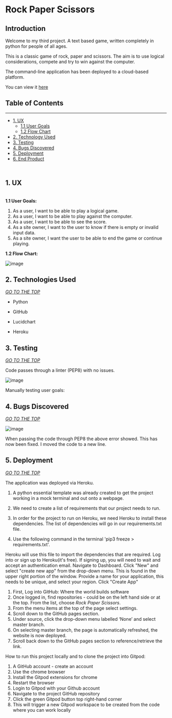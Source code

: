 # Rock Paper Scissors

## Introduction 

Welcome to my third project. A text based game, written completely in python for people of all ages.  

This is a classic game of rock, paper and scissors. The aim is to use logical considerations, compete and try to win against the computer.    

The command-line application has been deployed to a cloud-based platform. 

You can view it [here](https://sirajrafique.github.io/The-Language-Hub/) 

## Table of Contents
-----------------------------------------------------------------

* [1. UX](#UX) 
    * [1.1 User Goals](#user-goals) 
    * [1.2 Flow Chart](#flowchart) 
* [2. Technology Used](#technologyused) 
* [3. Testing](#testing) 
* [4. Bugs Discovered](#bugsdiscovered) 
* [5. Deployment](#deployment) 
* [6. End Product](#endproduct)

<a name="UX"></a>  
**1. UX**
---------

 <a name="user-goals"></a>           
**1.1 User Goals:** 

1. As a user, I want to be able to play a logical game.
2. As a user, I want to be able to play against the computer.
3. As a user, I want to be able to see the score.
4. As a site owner, I want to the user to know if there is empty or invalid input data.
5. As a site owner, I want the user to be able to end the game or continue playing. 

<a name="mockup"></a>
**1.2 Flow Chart:**

![image](https://user-images.githubusercontent.com/80712910/128757334-a95ba306-5e88-4f35-ac13-1e12f610c753.png)

<a name="technologyused"></a>
**2. Technologies Used**
---------------------

[*GO TO THE TOP*](#UX) <a name="UX"></a>

* Python
    
* GitHub

* Lucidchart 

* Heroku 

<a name="testing"></a> 
**3. Testing**
---------------------------------

[*GO TO THE TOP*](#UX) <a name="UX"></a>

Code passes through a linter (PEP8) with no issues.

![image](https://user-images.githubusercontent.com/80712910/128761745-99197890-7277-465b-a681-97c656bcf025.png)

Manually testing user goals: 



<a name="bugsdiscovered"></a>
**4. Bugs Discovered** 
--------------------------------

[*GO TO THE TOP*](#UX) <a name="UX"></a>
    
![image](https://user-images.githubusercontent.com/80712910/128760627-3e8363f6-5d90-4886-a52b-fd2c0a62a49b.png)

When passing the code through PEP8 the above error showed. 
This has now been fixed. I moved the code to a new line. 

<a name="deployment"></a>
**5. Deployment** 
--------------

[*GO TO THE TOP*](#UX) <a name="UX"></a>

The application was deployed via Heroku.

1. A python essential template was already created to get the project working in a mock terminal and out onto a webpage. 

2. We need to create a list of requirements that our project needs to run. 

3. In order for the project to run on Heroku, we need Heroku to install these dependencies. The list of dependencies will go in our requirements.txt file. 

4. Use the following command in the terminal 'pip3 freeze > requirements.txt'.


Heroku will use this file to import the dependencies that are required.
Log into or sign up to Heroku(it's free).
If signing up, you will need to wait and accept an authentication email.
Navigate to Dashboard.
Click "New" and select "create new app" from the drop-down menu. This is found in the upper right portion of the window.
Provide a name for your application, this needs to be unique, and select your region.
Click "Create App"



1.	First, Log into GitHub: Where the world builds software
2.	Once logged in, find repositories - could be on the left hand side or at the top. From the list, choose _Rock Paper Scissors_.
3.	From the menu items at the top of the page select settings.
4.	Scroll down to the GitHub pages section.
5.	Under source, click the drop-down menu labelled ‘None’ and select master branch. 
6.	On selecting master branch, the page is automatically refreshed, the website is now deployed.
7.	Scroll back down to the GitHub pages section to reference/retrieve the link. 

How to run this project locally and to clone the project into Gitpod:

1.	A GitHub account - create an account
2.	Use the chrome browser
3.	Install the Gitpod extensions for chrome
4.	Restart the browser
5.	Login to Gitpod with your Github account
6.	Navigate to the project GitHub repository
7.	Click the green Gitpod button top right-hand corner
8.	This will trigger a new Gitpod workspace to be created from the code where you can work locally
